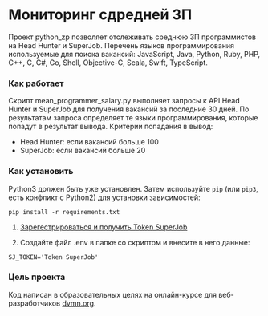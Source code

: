 # Мониторинг сдредней ЗП 

Проект python_zp позволяет отслеживать среднюю ЗП программистов на Head Hunter и 
SuperJob. Перечень языков программирования используемые для поиска вакансий:
JavaScript, Java, Python, Ruby, PHP, C++, C, C#, Go, Shell, Objective-C, Scala, 
Swift, TypeScript.

### Как работает
Скрипт mean_programmer_salary.py выполняет запросы к API Head Hunter и SuperJob для получения 
вакансий за последние 30 дней. 
По результатам запроса определяет те языки программирования, которые попадут в результат вывода.
Критерии попадания в вывод:
- Head Hunter: если вакансий больше 100
- SuperJob: если вакансий больше 20

### Как установить


Python3 должен быть уже установлен. 
Затем используйте `pip` (или `pip3`, есть конфликт с Python2) для установки зависимостей:
```
pip install -r requirements.txt
```

1) [Зарегестрироваться и получить Token SuperJob](https://api.superjob.ru)

2) Создайте файл .env в папке со скриптом и внесите в него данные:
```
SJ_TOKEN='Token SuperJob'
```

### Цель проекта

Код написан в образовательных целях на онлайн-курсе для веб-разработчиков [dvmn.org](https://dvmn.org/).
